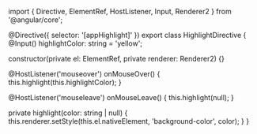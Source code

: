 import { Directive, ElementRef, HostListener, Input, Renderer2 } from '@angular/core';

@Directive({
  selector: '[appHighlight]'
})
export class HighlightDirective {
  @Input() highlightColor: string = 'yellow';

  constructor(private el: ElementRef, private renderer: Renderer2) {}

  @HostListener('mouseover') onMouseOver() {
    this.highlight(this.highlightColor);
  }

  @HostListener('mouseleave') onMouseLeave() {
    this.highlight(null);
  }

  private highlight(color: string | null) {
    this.renderer.setStyle(this.el.nativeElement, 'background-color', color);
  }
}
